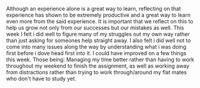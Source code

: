 Although an experience alone is a great way to learn, reflecting on that experience has shown to be extremely productive and a great way to learn even more from the said experience. It is important that we reflect on this to help us grow not only from our successes but our mistakes as well. This week I felt i did well to figure many of my struggles out my own way rather than just asking for someones help straight away. I also felt i did well not to come into many issues along the way by understanding what i was doing first before i dove head first into it. I could have improved on a few things this week. Those being: Managing my time better rather than having to work throughout my weekend to finish the assignment, as well as working away from distractions rather than trying to work through/around my flat mates who don't have to study yet.
